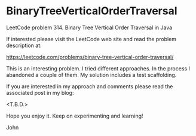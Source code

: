 # BinaryTreeVerticalOrderTraversal
LeetCode problem 314. Binary Tree Vertical Order Traversal in Java

If interested please visit the LeetCode web site and read the problem description at:

https://leetcode.com/problems/binary-tree-vertical-order-traversal/

This is an interesting problem.
I tried different approaches.
In the process I abandoned a couple of them.
My solution includes a test scaffolding.

If you are interested in my approach and comments please read the associated post in my blog:

<T.B.D.>

Hope you enjoy it.
Keep on experimenting and learning!

John
